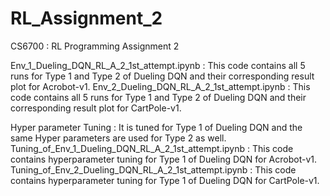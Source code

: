 # RL_Assignment_2
CS6700 : RL Programming Assignment 2 

Env_1_Dueling_DQN_RL_A_2_1st_attempt.ipynb : This code contains all 5 runs for Type 1 and Type 2 of Dueling DQN and their corresponding result plot for Acrobot-v1.
Env_2_Dueling_DQN_RL_A_2_1st_attempt.ipynb : This code contains all 5 runs for Type 1 and Type 2 of Dueling DQN and their corresponding result plot for CartPole-v1.

Hyper parameter Tuning : It is tuned for Type 1 of Dueling DQN and the same Hyper parameters are used for Type 2 as well.
Tuning_of_Env_1_Dueling_DQN_RL_A_2_1st_attempt.ipynb : This code contains hyperparameter tuning for Type 1 of Dueling DQN for Acrobot-v1.
Tuning_of_Env_2_Dueling_DQN_RL_A_2_1st_attempt.ipynb : This code contains hyperparameter tuning for Type 1 of Dueling DQN for CartPole-v1.
